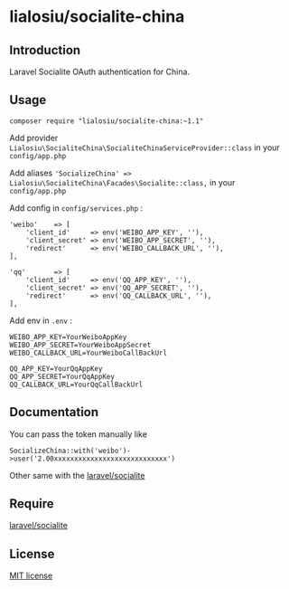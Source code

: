 # lialosiu/socialite-china


## Introduction

Laravel Socialite OAuth authentication for China.

## Usage

```
composer require "lialosiu/socialite-china:~1.1"
```

Add provider ```Lialosiu\SocialiteChina\SocialiteChinaServiceProvider::class``` in your ```config/app.php```

Add aliases ```'SocializeChina' => Lialosiu\SocialiteChina\Facades\Socialite::class,``` in your ```config/app.php```

Add config in ```config/services.php``` :

```
'weibo'    => [
    'client_id'     => env('WEIBO_APP_KEY', ''),
    'client_secret' => env('WEIBO_APP_SECRET', ''),
    'redirect'      => env('WEIBO_CALLBACK_URL', ''),
],

'qq'       => [
    'client_id'     => env('QQ_APP_KEY', ''),
    'client_secret' => env('QQ_APP_SECRET', ''),
    'redirect'      => env('QQ_CALLBACK_URL', ''),
],
```

Add env in ```.env``` :

```
WEIBO_APP_KEY=YourWeiboAppKey
WEIBO_APP_SECRET=YourWeiboAppSecret
WEIBO_CALLBACK_URL=YourWeiboCallBackUrl

QQ_APP_KEY=YourQqAppKey
QQ_APP_SECRET=YourQqAppKey
QQ_CALLBACK_URL=YourQqCallBackUrl
```

## Documentation

You can pass the token manually like

```
SocializeChina::with('weibo')->user('2.00xxxxxxxxxxxxxxxxxxxxxxxxxxxx')
```

Other same with the [laravel/socialite](http://laravel.com/docs/5.0/authentication#social-authentication)

## Require

[laravel/socialite](https://github.com/laravel/socialite)

## License

[MIT license](http://opensource.org/licenses/MIT)
